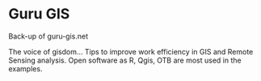 # Guru GIS

Back-up of guru-gis.net

The voice of gisdom... Tips to improve work efficiency in GIS and Remote Sensing analysis. Open software as R, Qgis, OTB are most used in the examples.
